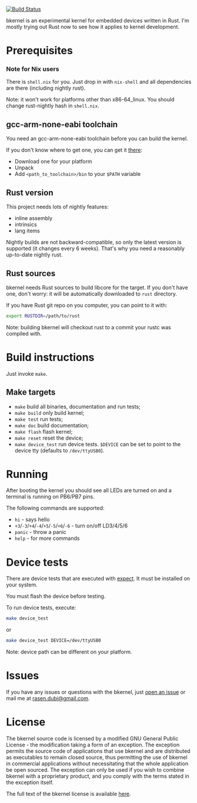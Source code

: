 [![Build Status](https://travis-ci.org/rasendubi/bkernel.svg)](https://travis-ci.org/rasendubi/bkernel)

bkernel is an experimental kernel for embedded devices written in Rust. I'm mostly trying out Rust now to see how it applies to kernel development.

# Prerequisites

### Note for Nix users

There is `shell.nix` for you. Just drop in with `nix-shell` and all dependencies are there (including nightly rust).

Note: it won't work for platforms other than x86-64_linux. You should change rust-nightly hash in `shell.nix`.

## gcc-arm-none-eabi toolchain

You need an gcc-arm-none-eabi toolchain before you can build the kernel.

If you don't know where to get one, you can get it [there](https://launchpad.net/gcc-arm-embedded/+download):

- Download one for your platform
- Unpack
- Add `<path_to_toolchain>/bin` to your `$PATH` variable

## Rust version

This project needs lots of nightly features:

- inline assembly
- intrinsics
- lang items

Nightly builds are not backward-compatible, so only the latest version is supported (it changes every 6 weeks). That's why you need a reasonably up-to-date nightly rust.

## Rust sources

bkernel needs Rust sources to build libcore for the target. If you don't have one, don't worry: it will be automatically downloaded to `rust` directory.

If you have Rust git repo on you computer, you can point to it with:

```sh
export RUSTDIR=/path/to/rust
```

Note: building bkernel will checkout rust to a commit your rustc was compiled with.

# Build instructions

Just invoke `make`.

## Make targets

- `make` build all binaries, documentation and run tests;
- `make build` only build kernel;
- `make test` run tests;
- `make doc` build documentation;
- `make flash` flash kernel;
- `make reset` reset the device;
- `make device_test` run device tests. `$DEVICE` can be set to point to the device tty (defaults to `/dev/ttyUSB0`).

# Running

After booting the kernel you should see all LEDs are turned on and a terminal is running on PB6/PB7 pins.

The following commands are supported:
- `hi` - says hello
- `+3`/`-3`/`+4`/`-4`/`+5`/`-5`/`+6`/`-6` - turn on/off LD3/4/5/6
- `panic` - throw a panic
- `help` - for more commands

# Device tests

There are device tests that are executed with [expect](https://en.wikipedia.org/wiki/Expect). It must be installed on your system.

You must flash the device before testing.

To run device tests, execute:

```sh
make device_test
```

or

```sh
make device_test DEVICE=/dev/ttyUSB0
```

Note: device path can be different on your platform.

# Issues

If you have any issues or questions with the bkernel, just [open an issue](https://github.com/rasendubi/bkernel/issues) or mail me at [rasen.dubi@gmail.com](mailto:rasen.dubi@gmail.com).

# License

The bkernel source code is licensed by a modified GNU General Public License - the modification taking a form of an exception. The exception permits the source code of applications that use bkernel and are distributed as executables to remain closed source, thus permitting the use of bkernel in commercial applications without necessitating that the whole application be open sourced. The exception can only be used if you wish to combine bkernel with a proprietary product, and you comply with the terms stated in the exception itself.

The full text of the bkernel license is available [here](LICENSE).
